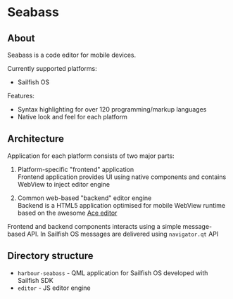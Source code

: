 # Seabass

## About

Seabass is a code editor for mobile devices.

Currently supported platforms:

* Sailfish OS

Features:
* Syntax highlighting for over 120 programming/markup languages
* Native look and feel for each platform

## Architecture

Application for each platform consists of two major parts:

1. Platform-specific "frontend" application  
    Frontend application provides UI using native components and contains WebView to inject editor engine

1. Common web-based "backend" editor engine  
    Backend is a HTML5 application optimised for mobile WebView runtime based on the awesome [Ace editor](https://github.com/ajaxorg/ace)

Frontend and backend components interacts using a simple message-based API.
In Sailfish OS messages are delivered using `navigator.qt` API

## Directory structure

* `harbour-seabass` - QML application for Sailfish OS developed with Sailfish SDK
* `editor` - JS editor engine
